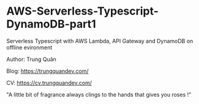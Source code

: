 # AWS-Serverless-Typescript-DynamoDB-part1
Serverless Typescript with AWS Lambda, API Gateway and DynamoDB on offline evironment

Author: Trung Quân

Blog: https://trungquandev.com/

CV: https://cv.trungquandev.com/

"A little bit of fragrance always clings to the hands that gives you roses !"

